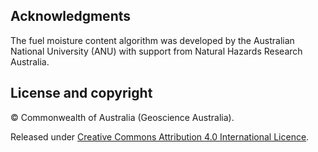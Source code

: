 ## Acknowledgments
The fuel moisture content algorithm was developed by the Australian National University (ANU) with support from Natural Hazards Research Australia. 

## License and copyright

&copy; Commonwealth of Australia (Geoscience Australia).

Released under [Creative Commons Attribution 4.0 International Licence](https://creativecommons.org/licenses/by/4.0/).

